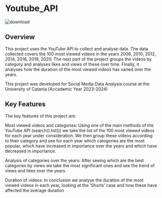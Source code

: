 # Youtube_API

![download](https://github.com/user-attachments/assets/1134b73e-8ce5-4eef-8823-5b0f9186bbf8)

## Overview
This project uses the YouTube API to collect and analyse data. The data collected covers the 100 most viewed videos in the years 2008, 2010, 2012, 2014, 2016, 2018, 2020. The next part of the project groups the videos by category and analyses likes and views of these over time. Finally, it analyses how the duration of the most viewed videos has varied over the years. 

This project was developed for Social Media Data Analysis course at the University of Catania (Accademic Year 2023-2024)

## Key Features 
The key features of this project are:

Most viewed videos and categories: Using one of the main methods of the YouTube API (search().list()) we take the list of the 100 most viewed videos for each year under consideration. We then group these videos according to their category and see for each year which catogories are the most popular, which have increased in importance over the years and which have decreased in importance.

Analysis of categories over the years: After seeing which are the best categories by views we take the most significant ones and see the trend of views and likes over the years.

Duration of videos: In conclusion we analyse the duration of the most viewed videos in each year, looking at the ‘Shorts’ case and how these have affected the average duration
